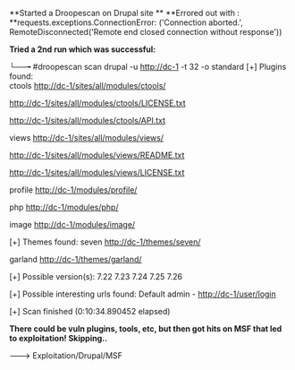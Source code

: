 
**Started a Droopescan on Drupal site
**
**Errored out with : **requests\.exceptions\.ConnectionError: \('Connection aborted\.', RemoteDisconnected\('Remote end closed connection without response'\)\)

**Tried a 2nd run which was successful:**

└──╼ #droopescan scan drupal \-u [http://dc-1](#http://dc-1)
\-t 32 \-o standard
\[\+\] Plugins found:                                                              
ctools [http://dc-1/sites/all/modules/ctools/](#http://dc-1/sites/all/modules/ctools/)

[http://dc-1/sites/all/modules/ctools/LICENSE.txt](#http://dc-1/sites/all/modules/ctools/LICENSE.txt)

[http://dc-1/sites/all/modules/ctools/API.txt](#http://dc-1/sites/all/modules/ctools/API.txt)

views [http://dc-1/sites/all/modules/views/](#http://dc-1/sites/all/modules/views/)

[http://dc-1/sites/all/modules/views/README.txt](#http://dc-1/sites/all/modules/views/README.txt)

[http://dc-1/sites/all/modules/views/LICENSE.txt](#http://dc-1/sites/all/modules/views/LICENSE.txt)

profile [http://dc-1/modules/profile/](#http://dc-1/modules/profile/)

php [http://dc-1/modules/php/](#http://dc-1/modules/php/)

image [http://dc-1/modules/image/](#http://dc-1/modules/image/)


\[\+\] Themes found:
seven [http://dc-1/themes/seven/](#http://dc-1/themes/seven/)

garland [http://dc-1/themes/garland/](#http://dc-1/themes/garland/)


\[\+\] Possible version\(s\):
7\.22
7\.23
7\.24
7\.25
7\.26

\[\+\] Possible interesting urls found:
Default admin \- [http://dc-1/user/login](#http://dc-1/user/login)


\[\+\] Scan finished \(0:10:34\.890452 elapsed\)

**There could be vuln plugins, tools, etc, but then got hits on MSF that led to exploitation\! Skipping\.\.**

\-\-\-\> Exploitation/Drupal/MSF
